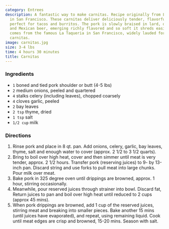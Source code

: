 ```yaml
---
category: Entrees
description: A fantastic way to make carnitas. Recipe originally from La Taqueria
  in San Francisco. These carnitas deliver deliciously tender, flavorful pulled pork
  perfect for tacos and burritos. The pork is slowly braised in lard, orange juice
  and Mexican beer, emerging richly flavored and so soft it shreds easily. The recipe
  comes from the famous La Taqueria in San Francisco, widely lauded for its amazing
  carnitas.
image: carnitas.jpg
size: 3-4 lbs
time: 4 hours 30 minutes
title: Carnitas
---
```


### Ingredients

* `1` boned and tied pork shoulder or butt (4-5 lbs)
* `2` medium onions, peeled and quartered
* `4` stalks celery (including leaves), chopped coarsely
* `4` cloves garlic, peeled
* `2` bay leaves
* `2 tsp` thyme, dried
* `1 tsp` salt
* `1/2 cup` milk

### Directions

1. Rinse pork and place in 8 qt. pan. Add onions, celery, garlic, bay leaves, thyme, salt and enough water to cover (approx. 2 1/2 to 3 1/2 quarts).
2. Bring to boil over high heat, cover and then simmer until meat is very tender, approx. 2 1/2 hours. Transfer pork (reserving juices) to 9- by 13-inch pan. Discard string and use forks to pull meat into large chunks. Pour milk over meat.
3. Bake pork in 325 degree oven until drippings are browned, approx. 1 hour, stirring occasionally.
4. Meanwhile, pour reserved juices through strainer into bowl. Discard fat, Return juices to pan and boil over high heat until reduced to 2 cups (approx 45 mins).
5. When pork drippings are browned, add 1 cup of the reserved juices, stirring meat and breaking into smaller pieces. Bake another 15 mins (until juices have evaporated), and repeat, using remaining liquid. Cook until meat edges are crisp and browned, 15-20 mins. Season with salt.